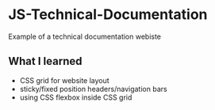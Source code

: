 # JS-Technical-Documentation
Example of a technical documentation webiste

## What I learned
  - CSS grid for website layout
  - sticky/fixed position headers/navigation bars
  - using CSS flexbox inside CSS grid
